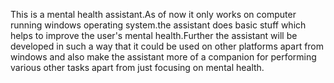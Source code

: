This is a mental health assistant.As of now it only works on computer running windows operating system.the assistant does basic stuff which helps to improve the user's mental health.Further the assistant will be developed in such a way that it could be used on other platforms apart from windows and also make the assistant more of a companion for performing various other tasks apart from just focusing on mental health.
